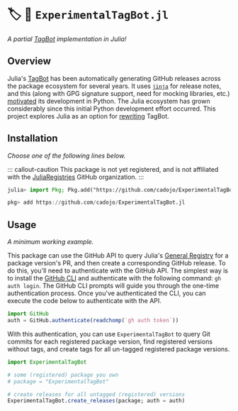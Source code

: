# 🏷️ 🤖 `ExperimentalTagBot.jl`

*A partial [TagBot](https://GitHub.com/JuliaRegistries/TagBot) implementation in Julia!*

## Overview

Julia's [TagBot](https://GitHub.com/JuliaRegistries/TagBot) has been automatically generating GitHub releases across the package ecosystem for several years.
It uses [`jinja`](https://jinja.palletsprojects.com/en/stable/) for release notes, and this (along with GPG signature support, need for mocking libraries, etc.) [motivated](https://github.com/JuliaRegistries/TagBot/issues/55#issuecomment-583796550) its development in Python.
The Julia ecosystem has grown considerably since this initial Python development effort occurred.
This project explores Julia as an option for [rewriting](https://github.com/JuliaRegistries/TagBot/issues/55) TagBot.

## Installation

*Choose one of the following lines below.*

::: callout-caution
This package is not yet registered, and is not affiliated with the [JuliaRegistries](https://GitHub.com/JuliaRegistries) GitHub organization.
:::

``` julia
julia> import Pkg; Pkg.add("https://github.com/cadojo/ExperimentalTagBot.jl")
```

``` julia
pkg> add https://github.com/cadojo/ExperimentalTagBot.jl
```

## Usage

*A minimum working example.*

This package can use the GitHub API to query Julia's [General Registry](https://github.com/JuliaRegistries/General) for a package version's PR, and then create a corresponding GitHub release.
To do this, you'll need to authenticate with the GitHub API. The simplest way is to install the [GitHub CLI](https://cli.github.com) and authenticate with the following command: `gh auth login`.
The GitHub CLI prompts will guide you through the one-time authentication process.
Once you've authenticated the CLI, you can execute the code below to authenticate with the API.

``` julia
import GitHub 
auth = GitHub.authenticate(readchomp(`gh auth token`))
```

With this authentication, you can use `ExperimentalTagBot` to query Git commits for each registered package version, find registered versions without tags, and create tags for all un-tagged registered package versions.

``` julia
import ExperimentalTagBot

# some (registered) package you own
# package = "ExperimentalTagBot"

# create releases for all untagged (registered) versions
ExperimentalTagBot.create_releases(package; auth = auth)
```